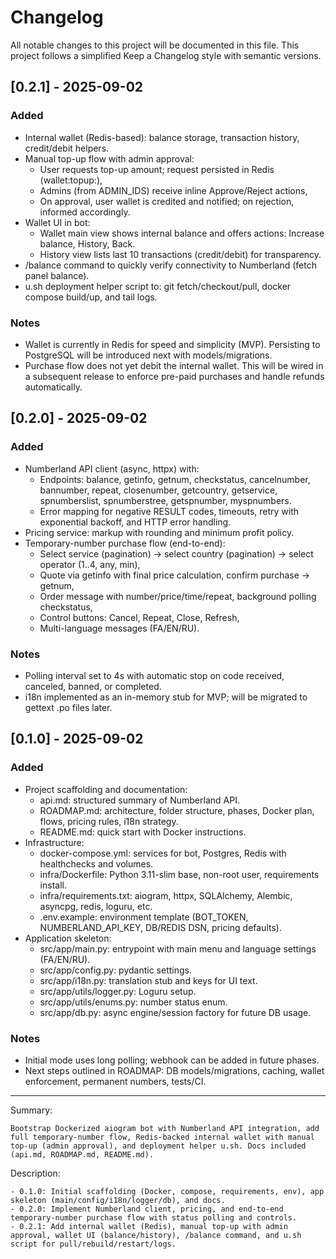 # Changelog

All notable changes to this project will be documented in this file.
This project follows a simplified Keep a Changelog style with semantic versions.


## [0.2.1] - 2025-09-02
### Added
- Internal wallet (Redis-based): balance storage, transaction history, credit/debit helpers.
- Manual top-up flow with admin approval:
  - User requests top-up amount; request persisted in Redis (wallet:topup:<id>),
  - Admins (from ADMIN_IDS) receive inline Approve/Reject actions,
  - On approval, user wallet is credited and notified; on rejection, informed accordingly.
- Wallet UI in bot:
  - Wallet main view shows internal balance and offers actions: Increase balance, History, Back.
  - History view lists last 10 transactions (credit/debit) for transparency.
- /balance command to quickly verify connectivity to Numberland (fetch panel balance).
- u.sh deployment helper script to: git fetch/checkout/pull, docker compose build/up, and tail logs.

### Notes
- Wallet is currently in Redis for speed and simplicity (MVP). Persisting to PostgreSQL will be introduced next with models/migrations.
- Purchase flow does not yet debit the internal wallet. This will be wired in a subsequent release to enforce pre-paid purchases and handle refunds automatically.


## [0.2.0] - 2025-09-02
### Added
- Numberland API client (async, httpx) with:
  - Endpoints: balance, getinfo, getnum, checkstatus, cancelnumber, bannumber, repeat, closenumber,
    getcountry, getservice, spnumberslist, spnumberstree, getspnumber, myspnumbers.
  - Error mapping for negative RESULT codes, timeouts, retry with exponential backoff, and HTTP error handling.
- Pricing service: markup with rounding and minimum profit policy.
- Temporary-number purchase flow (end-to-end):
  - Select service (pagination) -> select country (pagination) -> select operator (1..4, any, min),
  - Quote via getinfo with final price calculation, confirm purchase -> getnum,
  - Order message with number/price/time/repeat, background polling checkstatus,
  - Control buttons: Cancel, Repeat, Close, Refresh,
  - Multi-language messages (FA/EN/RU).

### Notes
- Polling interval set to 4s with automatic stop on code received, canceled, banned, or completed.
- i18n implemented as an in-memory stub for MVP; will be migrated to gettext .po files later.


## [0.1.0] - 2025-09-02
### Added
- Project scaffolding and documentation:
  - api.md: structured summary of Numberland API.
  - ROADMAP.md: architecture, folder structure, phases, Docker plan, flows, pricing rules, i18n strategy.
  - README.md: quick start with Docker instructions.
- Infrastructure:
  - docker-compose.yml: services for bot, Postgres, Redis with healthchecks and volumes.
  - infra/Dockerfile: Python 3.11-slim base, non-root user, requirements install.
  - infra/requirements.txt: aiogram, httpx, SQLAlchemy, Alembic, asyncpg, redis, loguru, etc.
  - .env.example: environment template (BOT_TOKEN, NUMBERLAND_API_KEY, DB/REDIS DSN, pricing defaults).
- Application skeleton:
  - src/app/main.py: entrypoint with main menu and language settings (FA/EN/RU).
  - src/app/config.py: pydantic settings.
  - src/app/i18n.py: translation stub and keys for UI text.
  - src/app/utils/logger.py: Loguru setup.
  - src/app/utils/enums.py: number status enum.
  - src/app/db.py: async engine/session factory for future DB usage.

### Notes
- Initial mode uses long polling; webhook can be added in future phases.
- Next steps outlined in ROADMAP: DB models/migrations, caching, wallet enforcement, permanent numbers, tests/CI.


---

Summary:
```
Bootstrap Dockerized aiogram bot with Numberland API integration, add full temporary-number flow, Redis-backed internal wallet with manual top-up (admin approval), and deployment helper u.sh. Docs included (api.md, ROADMAP.md, README.md).
```

Description:
```
- 0.1.0: Initial scaffolding (Docker, compose, requirements, env), app skeleton (main/config/i18n/logger/db), and docs.
- 0.2.0: Implement Numberland client, pricing, and end-to-end temporary-number purchase flow with status polling and controls.
- 0.2.1: Add internal wallet (Redis), manual top-up with admin approval, wallet UI (balance/history), /balance command, and u.sh script for pull/rebuild/restart/logs.
```
